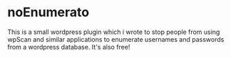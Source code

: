 # noEnumerato
This is a small wordpress plugin which i wrote to stop people from using wpScan and similar applications to enumerate usernames and passwords from a wordpress database. It's also free!
